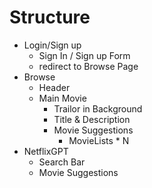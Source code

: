 # Structure

- Login/Sign up
  - Sign In / Sign up Form
  - redirect to Browse Page
- Browse
  - Header
  - Main Movie
    - Trailor in Background
    - Title & Description
    - Movie Suggestions
      - MovieLists \* N
- NetflixGPT
  - Search Bar
  - Movie Suggestions
